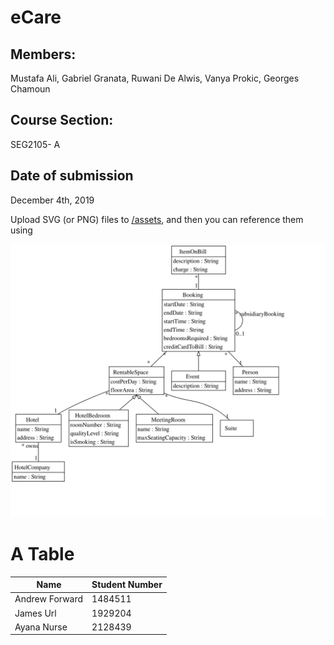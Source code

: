 
# eCare
## Members:
Mustafa Ali, Gabriel Granata, Ruwani De Alwis, Vanya Prokic, Georges Chamoun

## Course Section:
SEG2105- A

## Date of submission
December 4th, 2019

Upload SVG (or PNG) files to [/assets](/assets), and then
you can reference them using

![UML Class Diagram](/assets/classDiagram.svg)

# A Table

| Name | Student Number |
| --- | --- |
| Andrew Forward | 1484511  |
| James Url | 1929204  |
| Ayana Nurse | 2128439 |
